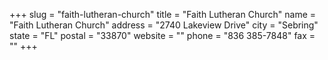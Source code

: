 +++
slug = "faith-lutheran-church"
title = "Faith Lutheran Church"
name = "Faith Lutheran Church"
address = "2740 Lakeview Drive"
city = "Sebring"
state = "FL"
postal = "33870"
website = ""
phone = "836 385-7848"
fax = ""
+++
